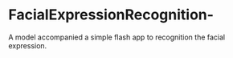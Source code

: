 # FacialExpressionRecognition-
A model accompanied a simple flash app to recognition the facial expression. 
